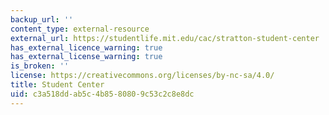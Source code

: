 ```yaml
---
backup_url: ''
content_type: external-resource
external_url: https://studentlife.mit.edu/cac/stratton-student-center
has_external_licence_warning: true
has_external_license_warning: true
is_broken: ''
license: https://creativecommons.org/licenses/by-nc-sa/4.0/
title: Student Center
uid: c3a518dd-ab5c-4b85-8080-9c53c2c8e8dc
---
```

